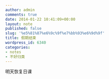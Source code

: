 ```yaml
---
author: admin
comments: true
date: 2014-01-22 10:41:09+00:00
layout: note
published: false
slug: '%e5%81%87%e6%9c%9f%e7%bb%93%e6%9d%9f'
title: 假期结束
wordpress_id: 6340
categories:
- notes
- 不好归类
---
```


明天恢复日课
